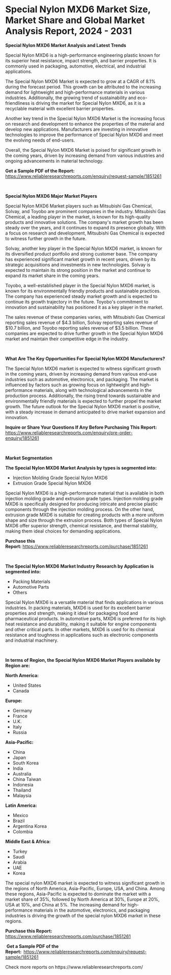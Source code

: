 <p><h1>Special Nylon MXD6 Market Size, Market Share and Global Market Analysis Report, 2024 - 2031</h1></p><p><strong>Special Nylon MXD6 Market Analysis and Latest Trends</strong></p>
<p><p>Special Nylon MXD6 is a high-performance engineering plastic known for its superior heat resistance, impact strength, and barrier properties. It is commonly used in packaging, automotive, electrical, and industrial applications.</p><p>The Special Nylon MXD6 Market is expected to grow at a CAGR of 8.1% during the forecast period. This growth can be attributed to the increasing demand for lightweight and high-performance materials in various industries. Additionally, the growing trend of sustainability and eco-friendliness is driving the market for Special Nylon MXD6, as it is a recyclable material with excellent barrier properties.</p><p>Another key trend in the Special Nylon MXD6 Market is the increasing focus on research and development to enhance the properties of the material and develop new applications. Manufacturers are investing in innovative technologies to improve the performance of Special Nylon MXD6 and meet the evolving needs of end-users.</p><p>Overall, the Special Nylon MXD6 Market is poised for significant growth in the coming years, driven by increasing demand from various industries and ongoing advancements in material technology.</p></p>
<p><strong>Get a Sample PDF of the Report:&nbsp;</strong> <a href="https://www.reliableresearchreports.com/enquiry/request-sample/1851261">https://www.reliableresearchreports.com/enquiry/request-sample/1851261</a></p>
<p>&nbsp;</p>
<p><strong>Special Nylon MXD6 Major Market Players</strong></p>
<p><p>Special Nylon MXD6 Market players such as Mitsubishi Gas Chemical, Solvay, and Toyobo are prominent companies in the industry. Mitsubishi Gas Chemical, a leading player in the market, is known for its high-quality products and innovative solutions. The company's market growth has been steady over the years, and it continues to expand its presence globally. With a focus on research and development, Mitsubishi Gas Chemical is expected to witness further growth in the future.</p><p>Solvay, another key player in the Special Nylon MXD6 market, is known for its diversified product portfolio and strong customer base. The company has experienced significant market growth in recent years, driven by its strategic acquisitions and investments in new technologies. Solvay is expected to maintain its strong position in the market and continue to expand its market share in the coming years.</p><p>Toyobo, a well-established player in the Special Nylon MXD6 market, is known for its environmentally friendly products and sustainable practices. The company has experienced steady market growth and is expected to continue its growth trajectory in the future. Toyobo's commitment to innovation and sustainability has positioned it as a key player in the market.</p><p>The sales revenue of these companies varies, with Mitsubishi Gas Chemical reporting sales revenue of $4.3 billion, Solvay reporting sales revenue of $10.7 billion, and Toyobo reporting sales revenue of $3.5 billion. These companies are expected to drive further growth in the Special Nylon MXD6 market and maintain their competitive edge in the industry.</p></p>
<p>&nbsp;</p>
<p><strong>What Are The Key Opportunities For Special Nylon MXD6 Manufacturers?</strong></p>
<p><p>The Special Nylon MXD6 market is expected to witness significant growth in the coming years, driven by increasing demand from various end-use industries such as automotive, electronics, and packaging. The market is influenced by factors such as growing focus on lightweight and high-performance materials, along with technological advancements in the production process. Additionally, the rising trend towards sustainable and environmentally friendly materials is expected to further propel the market growth. The future outlook for the Special Nylon MXD6 market is positive, with a steady increase in demand anticipated to drive market expansion and innovation.</p></p>
<p><strong>Inquire or Share Your Questions If Any Before Purchasing This Report:</strong> <a href="https://www.reliableresearchreports.com/enquiry/pre-order-enquiry/1851261">https://www.reliableresearchreports.com/enquiry/pre-order-enquiry/1851261</a></p>
<p>&nbsp;</p>
<p><strong>Market Segmentation</strong></p>
<p><strong>The Special Nylon MXD6 Market Analysis by types is segmented into:</strong></p>
<p><ul><li>Injection Molding Grade Special Nylon MXD6</li><li>Extrusion Grade Special Nylon MXD6</li></ul></p>
<p><p>Special Nylon MXD6 is a high-performance material that is available in both injection molding grade and extrusion grade types. Injection molding grade MXD6 is specifically designed for producing intricate and precise plastic components through the injection molding process. On the other hand, extrusion grade MXD6 is suitable for creating products with a more uniform shape and size through the extrusion process. Both types of Special Nylon MXD6 offer superior strength, chemical resistance, and thermal stability, making them ideal choices for demanding applications.</p></p>
<p><strong>Purchase this Report:&nbsp;</strong><a href="https://www.reliableresearchreports.com/purchase/1851261">https://www.reliableresearchreports.com/purchase/1851261</a></p>
<p>&nbsp;</p>
<p><strong>The Special Nylon MXD6 Market Industry Research by Application is segmented into:</strong></p>
<p><ul><li>Packing Materials</li><li>Automotive Parts</li><li>Others</li></ul></p>
<p><p>Special Nylon MXD6 is a versatile material that finds applications in various industries. In packing materials, MXD6 is used for its excellent barrier properties and strength, making it ideal for packaging food and pharmaceutical products. In automotive parts, MXD6 is preferred for its high heat resistance and durability, making it suitable for engine components and other critical parts. In other markets, MXD6 is used for its chemical resistance and toughness in applications such as electronic components and industrial machinery.</p></p>
<p>&nbsp;</p>
<p><strong>In terms of Region, the Special Nylon MXD6 Market Players available by Region are:</strong></p>
<p>
    <p> <strong> North America: </strong>
        <ul>
            <li>United States</li>
            <li>Canada</li>
        </ul>
        </p> 
    <p> <strong> Europe: </strong>
        <ul>
            <li>Germany</li>
            <li>France</li>
            <li>U.K.</li>
            <li>Italy</li>
            <li>Russia</li>
        </ul>
        </p> 
    <p> <strong> Asia-Pacific: </strong>
        <ul>
            <li>China</li>
            <li>Japan</li>
            <li>South Korea</li>
            <li>India</li>
            <li>Australia</li>
            <li>China Taiwan</li>
            <li>Indonesia</li>
            <li>Thailand</li>
            <li>Malaysia</li>
        </ul>
        </p> 
    <p> <strong> Latin America: </strong>
        <ul>
            <li>Mexico</li>
            <li>Brazil</li>
            <li>Argentina Korea</li>
            <li>Colombia</li>
        </ul>
        </p> 
    <p> <strong> Middle East & Africa: </strong>
        <ul>
            <li>Turkey</li>
            <li>Saudi</li>
            <li>Arabia</li>
            <li>UAE</li>
            <li>Korea</li>
        </ul>
    </p>
    </p>
<p><p>The special nylon MXD6 market is expected to witness significant growth in the regions of North America, Asia-Pacific, Europe, USA, and China. Among these regions, Asia-Pacific is expected to dominate the market with a market share of 35%, followed by North America at 30%, Europe at 20%, USA at 10%, and China at 5%. The increasing demand for high-performance materials in the automotive, electronics, and packaging industries is driving the growth of the special nylon MXD6 market in these regions.</p></p>
<p><strong>Purchase this Report: </strong><a href="https://www.reliableresearchreports.com/purchase/1851261">https://www.reliableresearchreports.com/purchase/1851261</a></p>
<p>&nbsp;<strong>Get a Sample PDF of the Report:&nbsp;&nbsp;</strong><a href="https://www.reliableresearchreports.com/enquiry/request-sample/1851261">https://www.reliableresearchreports.com/enquiry/request-sample/1851261</a></p>
<p><strong></strong></p>
<p>Check more reports on https://www.reliableresearchreports.com/</p>
